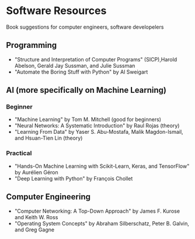 # Software Resources
Book suggestions for computer engineers, software developelers

## Programming
* "Structure and Interpretation of Computer Programs" (SICP),Harold Abelson, Gerald Jay Sussman, and Julie Sussman
* "Automate the Boring Stuff with Python" by Al Sweigart 

## AI (more specifically on Machine Learning)

### Beginner
* "Machine Learning" by Tom M. Mitchell  (good for beginners)
* "Neural Networks: A Systematic Introduction" by Raul Rojas (theory)
* "Learning From Data" by Yaser S. Abu-Mostafa, Malik Magdon-Ismail, and Hsuan-Tien Lin (theory)

### Practical
* "Hands-On Machine Learning with Scikit-Learn, Keras, and TensorFlow" by Aurélien Géron
* "Deep Learning with Python" by François Chollet 

## Computer Engineering
* "Computer Networking: A Top-Down Approach" by James F. Kurose and Keith W. Ross
* "Operating System Concepts" by Abraham Silberschatz, Peter B. Galvin, and Greg Gagne 
